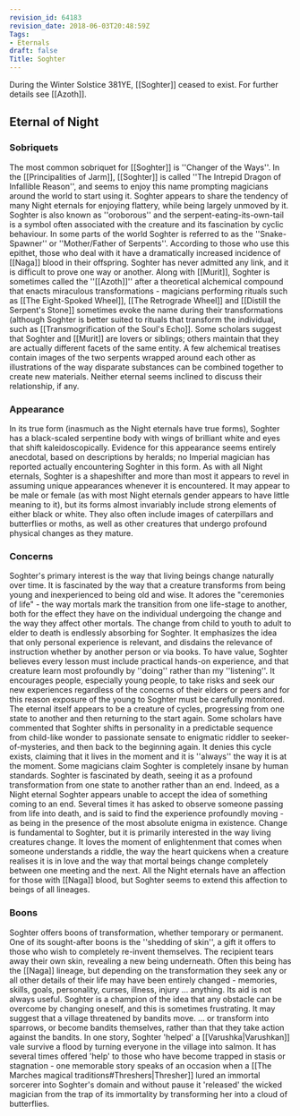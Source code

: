 ```yaml
---
revision_id: 64183
revision_date: 2018-06-03T20:48:59Z
Tags:
- Eternals
draft: false
Title: Soghter
---
```

During the Winter Solstice 381YE, [[Soghter]] ceased to exist. For further details see [[Azoth]].
## Eternal of Night
### Sobriquets
The most common sobriquet for [[Soghter]] is ''Changer of the Ways''.
In the [[Principalities of Jarm]], [[Soghter]] is called ''The Intrepid Dragon of Infallible Reason'', and seems to enjoy this name prompting magicians around the world to start using it. Soghter appears to share the tendency of many Night eternals for enjoying flattery, while being largely unmoved by it. Soghter is also known as ''oroborous'' and the serpent-eating-its-own-tail is a symbol often associated with the creature and its fascination by cyclic behaviour.
In some parts of the world Soghter is referred to as the ''Snake-Spawner'' or ''Mother/Father of Serpents''. According to those who use this epithet, those who deal with it have a dramatically increased incidence of [[Naga]] blood in their offspring. Soghter has never admitted any link, and it is difficult to prove one way or another.
Along with [[Murit]], Soghter is sometimes called the ''[[Azoth]]'' after a theoretical alchemical compound that enacts miraculous transformations - magicians performing rituals such as [[The Eight-Spoked Wheel]], [[The Retrograde Wheel]] and [[Distill the Serpent's Stone]] sometimes evoke the name during their transformations (although Soghter is better suited to rituals that transform the individual, such as [[Transmogrification of the Soul's Echo]]. Some scholars suggest that Soghter and [[Murit]] are lovers or siblings; others maintain that they are actually different facets of the same entity. A few alchemical treatises contain images of the two serpents wrapped around each other as illustrations of the way disparate substances can be combined together to create new materials. Neither eternal seems inclined to discuss their relationship, if any.
### Appearance
In its true form (inasmuch as the Night eternals have true forms), Soghter has a black-scaled serpentine body with wings of brilliant white and eyes that shift kaleidoscopically. Evidence for this appearance seems entirely anecdotal, based on descriptions by heralds; no Imperial magician has reported actually encountering Soghter in this form. As with all Night eternals, Soghter is a shapeshifter and more than most it appears to revel in assuming unique appearances whenever it is encountered. It may appear to be male or female (as with most Night eternals gender appears to have little meaning to it), but its forms almost invariably include strong elements of either black or white. They also often include images of caterpillars and butterflies or moths, as well as other creatures that undergo profound physical changes as they mature.
### Concerns
Soghter's primary interest is the way that living beings change naturally over time. It is fascinated by the way that a creature transforms from being young and inexperienced to being old and wise. It adores the "ceremonies of life" - the way mortals mark the transition from one life-stage to another, both for the effect they have on the individual undergoing the change and the way they affect other mortals. The change from child to youth to adult to elder to death is endlessly absorbing for Soghter.
It emphasizes the idea that only personal experience is relevant, and disdains the relevance of instruction whether by another person or via books. To have value, Soghter believes every lesson must include practical hands-on experience, and that creature learn most profoundly by ''doing'' rather than my ''listening''. It encourages people, especially young people, to take risks and seek our new experiences regardless of the concerns of their elders or peers and for this reason exposure of the young to Soghter must be carefully monitored.
The eternal itself appears to be a creature of cycles, progressing from one state to another and then returning to the start again. Some scholars have commented that Soghter shifts in personality in a predictable sequence from child-like wonder to passionate sensate to enigmatic riddler to seeker-of-mysteries, and then back to the beginning again. It denies this cycle exists, claiming that it lives in the moment and it is ''always'' the way it is at the moment. Some magicians claim Soghter is completely insane by human standards.
Soghter is fascinated by death, seeing it as a profound transformation from one state to another rather than an end. Indeed, as a Night eternal Soghter appears unable to accept the idea of something coming to an end. Several times it has asked to observe someone passing from life into death, and is said to find the experience profoundly moving - as being in the presence of the most absolute enigma in existence. 
Change is fundamental to Soghter, but it is primarily interested in the way living creatures change. It loves the moment of enlightenment that comes when someone understands a riddle, the way the heart quickens when a creature realises it is in love and the way that mortal beings change completely between one meeting and the next.
All the Night eternals have an affection for those with [[Naga]] blood, but Soghter seems to extend this affection to beings of all lineages.
### Boons
Soghter offers boons of transformation, whether temporary or permanent. One of its sought-after boons is the ''shedding of skin'', a gift it offers to those who wish to completely re-invent themselves. The recipient tears away their own skin, revealing a new being underneath. Often this being has the [[Naga]] lineage, but depending on the transformation they seek any or all other details of their life may have been entirely changed - memories, skills, goals, personality, curses, illness, injury ... anything.
Its aid is not always useful. Soghter is a champion of the idea that any obstacle can be overcome by changing oneself, and this is sometimes frustrating. It may suggest that a village threatened by bandits move. ... or transform into sparrows, or become bandits themselves, rather than that they take action against the bandits. In one story, Soghter 'helped' a [[Varushka|Varushkan]] vale survive a flood by turning everyone in the village into salmon. 
It has several times offered 'help' to those who have become trapped in stasis or stagnation - one memorable story speaks of an occasion when a [[The Marches magical traditions#Threshers|Thresher]] lured an immortal sorcerer into Soghter's domain and without pause it 'released' the wicked magician from the trap of its immortality by transforming her into a cloud of butterflies.